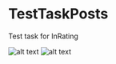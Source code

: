 # TestTaskPosts
Test task for InRating

![alt text](https://cdn1.savepice.ru/uploads/2019/5/5/2f77146ae473f95763dc092991bcc2f5-full.jpg)
![alt text](https://cdn1.savepice.ru/uploads/2019/5/5/bef79f6bff833850fc49f399c0c686d1-full.jpg)
